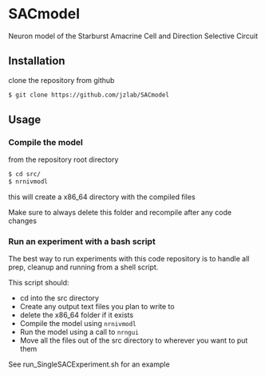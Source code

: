 # SACmodel
Neuron model of the Starburst Amacrine Cell and Direction Selective Circuit

## Installation

clone the repository from github

```bash
$ git clone https://github.com/jzlab/SACmodel
```

## Usage

### Compile the model
from the repository root directory

```bash
$ cd src/
$ nrnivmodl
```
this will create a x86_64 directory with the compiled files

Make sure to always delete this folder and recompile after any code changes

### Run an experiment with a bash script

The best way to run experiments with this code repository is to handle all prep, cleanup and running from a shell script. 

This script should:
- cd into the src directory
- Create any output text files you plan to write to
- delete the x86_64 folder if it exists
- Compile the model using `nrnivmodl`
- Run the model using a call to `nrngui`
- Move all the files out of the src directory to wherever you want to put them

See run_SingleSACExperiment.sh for an example

